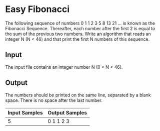 # Easy Fibonacci
The following sequence of numbers 0 1 1 2 3 5 8 13 21 ... is known as the Fibonacci Sequence. Thereafter, each number after the first 2 is equal to the sum of the previous two numbers. Write an algorithm that reads an integer N (N < 46) and that print the first N numbers of this sequence.

## Input
The input file contains an integer number N (0 < N < 46).

## Output
The numbers should be printed on the same line, separated by a blank space. There is no space after the last number.

| Input Samples | Output Samples |
|---------------|----------------|
| 5             | 0 1 1 2 3      |